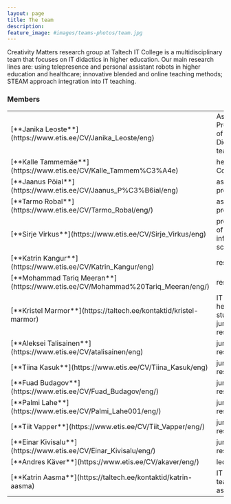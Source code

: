 ```yaml
---
layout: page
title: The team
description: 
feature_image: #images/teams-photos/team.jpg
---
```

Creativity Matters research group at Taltech IT College is a multidisciplinary team that focuses on IT didactics in higher education. Our main research lines are: using telepresence and personal assistant robots in higher education and healthcare; innovative blended and online teaching methods; STEAM approach integration into IT teaching.
### Members
<table>
    <colgroup>
        <col width="35%" />
        <col width="65%" />
    </colgroup>
    <!-- <thead>
    <tr class="header">
    <th>Field</th>
    <th>Description</th>
    </tr>
    </thead> -->
    <tbody>
        <tr>
            <td markdown="span">[**Janika Leoste**](https://www.etis.ee/CV/Janika_Leoste/eng)</td>
            <td markdown="span">Assistant Professor of IT Didactics, team lead</td>
        </tr>
        <tr>
            <td markdown="span">[**Kalle Tammemäe**](https://www.etis.ee/CV/Kalle_Tammem%C3%A4e)</td>
            <td markdown="span">head of IT College</td>
        </tr>
        <tr>
            <td markdown="span">[**Jaanus Pöial**](https://www.etis.ee/CV/Jaanus_P%C3%B6ial/eng)</td>
            <td markdown="span">associate professor</td>
        </tr>
        <tr>
            <td markdown="span">[**Tarmo Robal**](https://www.etis.ee/CV/Tarmo_Robal/eng/)</td>
            <td markdown="span">associate professor</td>
        </tr>
        <tr>
            <td markdown="span">[**Sirje Virkus**](https://www.etis.ee/CV/Sirje_Virkus/eng)</td>
            <td markdown="span">professor of information science</td>
        </tr>
        <tr>
            <td markdown="span">[**Katrin Kangur**](https://www.etis.ee/CV/Katrin_Kangur/eng)</td>
            <td markdown="span">reseacher</td>
        </tr>
        <tr>
        <td markdown="span">[**Mohammad Tariq Meeran**](https://www.etis.ee/CV/Mohammad%20Tariq_Meeran/eng/)</td>
            <td markdown="span">researcher</td>
        </tr>
        <tr>
            <td markdown="span">[**Kristel Marmor**](https://taltech.ee/kontaktid/kristel-marmor)</td>
            <td markdown="span">IT College head of studies, junior researcher</td>
        </tr>
        <tr>
            <td markdown="span">[**Aleksei Talisainen**](https://www.etis.ee/CV/atalisainen/eng)</td>
            <td markdown="span">junior researcher</td>
        </tr>
        <tr>
            <td markdown="span">[**Tiina Kasuk**](https://www.etis.ee/CV/Tiina_Kasuk/eng)</td>
            <td markdown="span">junior researcher</td>
        </tr>
        <tr>
            <td markdown="span">[**Fuad Budagov**](https://www.etis.ee/CV/Fuad_Budagov/eng/)</td>
            <td markdown="span">junior researcher</td>
        </tr>
        <tr>
        <td markdown="span">[**Palmi Lahe**](https://www.etis.ee/CV/Palmi_Lahe001/eng/)</td>
            <td markdown="span">junior researcher</td>
        </tr>
        <tr>
        <td markdown="span">[**Tiit Vapper**](https://www.etis.ee/CV/Tiit_Vapper/eng/)</td>
            <td markdown="span">junior researcher</td>
        </tr>
        <tr>
        <td markdown="span">[**Einar Kivisalu**](https://www.etis.ee/CV/Einar_Kivisalu/eng/)</td>
            <td markdown="span">junior researcher</td>
        </tr>
        <tr>
        <td markdown="span">[**Andres Käver**](https://www.etis.ee/CV/akaver/eng/)</td>
            <td markdown="span">lector</td>
        </tr>
        <tr>
            <td markdown="span">[**Katrin Aasma**](https://taltech.ee/kontaktid/katrin-aasma)</td>
            <td markdown="span">IT College team assistant</td>
    </tbody>
</table>


